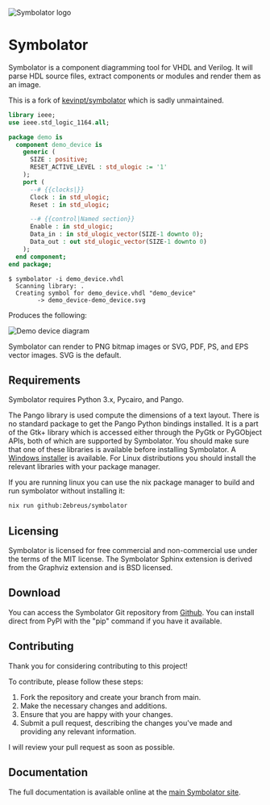 ![Symbolator logo](https://zebreus.github.io/symbolator/_static/symbolator_icon.png)

# Symbolator

Symbolator is a component diagramming tool for VHDL and Verilog. It will parse HDL source files, extract components or modules and render them as an image.

This is a fork of [kevinpt/symbolator](https://github.com/kevinpt/symbolator) which is sadly unmaintained.

```vhdl
library ieee;
use ieee.std_logic_1164.all;

package demo is
  component demo_device is
    generic (
      SIZE : positive;
      RESET_ACTIVE_LEVEL : std_ulogic := '1'
    );
    port (
      --# {{clocks|}}
      Clock : in std_ulogic;
      Reset : in std_ulogic;

      --# {{control|Named section}}
      Enable : in std_ulogic;
      Data_in : in std_ulogic_vector(SIZE-1 downto 0);
      Data_out : out std_ulogic_vector(SIZE-1 downto 0)
    );
  end component;
end package;
```

```console
$ symbolator -i demo_device.vhdl
  Scanning library: .
  Creating symbol for demo_device.vhdl "demo_device"
        -> demo_device-demo_device.svg
```

Produces the following:

![Demo device diagram](https://zebreus.github.io/symbolator/_images/demo_device-demo_device.svg)

Symbolator can render to PNG bitmap images or SVG, PDF, PS, and EPS vector images. SVG is the default.

## Requirements

Symbolator requires Python 3.x, Pycairo, and Pango.

The Pango library is used compute the dimensions of a text layout. There is no standard package to get the Pango Python bindings installed. It is a part of the Gtk+ library which is accessed either through the PyGtk or PyGObject APIs, both of which are supported by Symbolator. You should make sure that one of these libraries is available before installing Symbolator. A [Windows installer](https://www.pygtk.org/downloads.html) is available. For Linux distributions you should install the relevant libraries with your package manager.

If you are running linux you can use the nix package manager to build and run symbolator without installing it:

```bash
nix run github:Zebreus/symbolator
```

## Licensing

Symbolator is licensed for free commercial and non-commercial use under the terms of the MIT license. The Symbolator Sphinx extension is derived from the Graphviz extension and is BSD licensed.

## Download

You can access the Symbolator Git repository from [Github](https://github.com/zebreus/symbolator). You can install direct from PyPI with the "pip" command if you have it available.

## Contributing

Thank you for considering contributing to this project!

To contribute, please follow these steps:

1. Fork the repository and create your branch from main.
2. Make the necessary changes and additions.
3. Ensure that you are happy with your changes.
4. Submit a pull request, describing the changes you've made and providing any relevant information.

I will review your pull request as soon as possible.

## Documentation

The full documentation is available online at the [main Symbolator site](https://zebreus.github.io/symbolator/).
